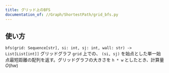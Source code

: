 ```yaml
---
title: グリッド上のBFS
documentation_of: //Graph/ShortestPath/grid_bfs.py
---
```

## 使い方
`bfs(grid: Sequence[str], si: int, sj: int, wall: str) -> List[List[int]]`
グリッドグラフ `grid` 上での、 `(si, sj)` を始点とした単一始点最短距離の配列を返す。グリッドグラフの大きさを `h * w` としたとき、計算量 $O(hw)$
